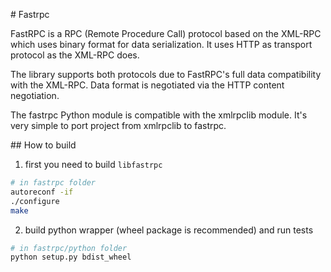 # Fastrpc

FastRPC is a RPC (Remote Procedure Call) protocol based on the XML-RPC which
uses binary format for data serialization. It uses HTTP as transport protocol
as the XML-RPC does.

The library supports both protocols due to FastRPC's full data compatibility
with the XML-RPC. Data format is negotiated via the HTTP content negotiation.

The fastrpc Python module is compatible with the xmlrpclib module. It's very
simple to port project from xmlrpclib to fastrpc.

## How to build

1. first you need to build `libfastrpc`

```sh
# in fastrpc folder
autoreconf -if
./configure
make
```

2. build python wrapper (wheel package is recommended) and run tests

```sh
# in fastrpc/python folder
python setup.py bdist_wheel
```

